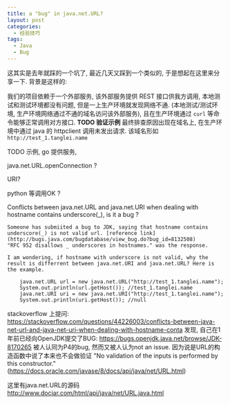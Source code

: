 ```yaml
---
title: a "bug" in java.net.URL?
layout: post
categories: 
  - 经验技巧
tags: 
  - Java
  - Bug
---
```


这其实是去年就踩的一个坑了, 最近几天又踩到一个类似的, 于是想起在这里来分享一下. 背景是这样的: 

我们的项目依赖于一个外部服务, 该外部服务提供 REST 接口供我方调用, 本地测试和测试环境都没有问题, 但是一上生产环境就发现网络不通. (本地测试/测试环境, 生产环境网络通过不通的域名访问该外部服务), 且在生产环境通过 `curl` 等命令能够正常调用对方接口. **TODO 验证示例**  最终排查原因出现在域名上, 在生产环境中通过 java 的 httpclient 调用未发出请求. 该域名形如  `http://test_1.tanglei.name`

TODO 示例, 
go 提供服务, 

java.net.URL.openConnection ? 

URI? 

python 等调用OK ? 


Conflicts between java.net.URL and java.net.URI when dealing with hostname contains underscore(_), is it a bug ?

    Someone has submiited a bug to JDK, saying that hostname contains underscore(_) is not valid url. [reference link](http://bugs.java.com/bugdatabase/view_bug.do?bug_id=8132508)
    "RFC 952 disallows _ underscores in hostnames." was the response. 

    I am wondering, if hostname with underscore is not valid, why the result is differrent between java.net.URI and java.net.URL? Here is the example.

        java.net.URL url = new java.net.URL("http://test_1.tanglei.name");
        System.out.println(url.getHost()); //test_1.tanglei.name
        java.net.URI uri = new java.net.URI("http://test_1.tanglei.name");
        System.out.println(uri.getHost()); //null    

stackoverflow 上提问: https://stackoverflow.com/questions/44226003/conflicts-between-java-net-url-and-java-net-uri-when-dealing-with-hostname-conta
发现, 自己在1年前已经向OpenJDK提交了BUG: https://bugs.openjdk.java.net/browse/JDK-8170265
被人认同为P4的bug, 然而又被人认为not an issue. 因为说是URL的构造函数中说了本来也不会做验证 "No validation of the inputs is performed by this constructor." (https://docs.oracle.com/javase/8/docs/api/java/net/URL.html)

这里有java.net.URL的源码 http://www.docjar.com/html/api/java/net/URL.java.html


